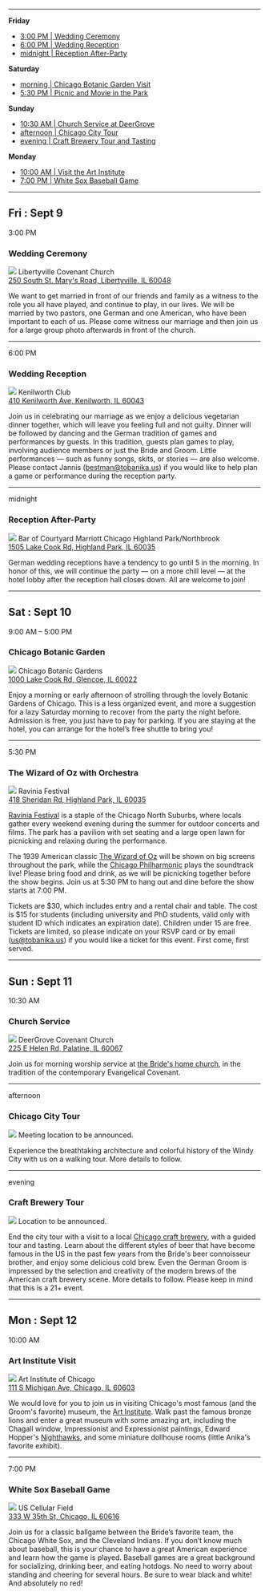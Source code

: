 
-------------------------------------------------------------------------------

**Friday**

- [3:00 PM | Wedding Ceremony](#ceremony)
- [6:00 PM | Wedding Reception](#reception)
- [midnight | Reception After-Party](#after-party)

**Saturday**

- [morning | Chicago Botanic Garden Visit](#botanic)
- [5:30 PM | Picnic and Movie in the Park](#ravinia)

**Sunday**

- [10:30 AM | Church Service at DeerGrove](#church)
- [afternoon | Chicago City Tour](#citytour)
- [evening | Craft Brewery Tour and Tasting](#brewery)

**Monday**

- [10:00 AM | Visit the Art Institute](#art)
- [7:00 PM | White Sox Baseball Game](#baseball)

-------------------------------------------------------------------------------

## Fri : Sept 9

<span id="ceremony"></span>
3:00 PM
### Wedding Ceremony
![](church.jpg)
Libertyville Covenant Church <br>
[250 South St. Mary's Road, Libertyville, IL 60048](https://www.google.com/maps/place/Libertyville+Covenant+Church)

We want to get married in front of our friends and family as a witness to the role you all have played, and continue to play, in our lives.  We will be married by two pastors, one German and one American, who have been important to each of us.  Please come witness our marriage and then join us for a large group photo afterwards in front of the church.

-------------------------------------------------------------------------------

<span id="reception"></span>
6:00 PM
### Wedding Reception
![](kenilworth.jpg)
Kenilworth Club <br>
[410 Kenilworth Ave, Kenilworth, IL 60043](https://www.google.com/maps/place/The+Kenilworth+Club)

Join us in celebrating our marriage as we enjoy a delicious vegetarian dinner together, which will leave you feeling full and not guilty. Dinner will be followed by dancing and the German tradition of games and performances by guests. In this tradition, guests plan games to play, involving audience members or just the Bride and Groom.  Little performances — such as funny songs, skits, or stories — are also welcome. Please contact Jannis ([bestman@tobanika.us](mailto:bestman@tobanika.us)) if you would like to help plan a game or performance during the reception party.

-------------------------------------------------------------------------------

<span id="after-party"></span>
midnight
### Reception After-Party
![](hotel.jpg)
Bar of Courtyard Marriott Chicago Highland Park/Northbrook <br>
[1505 Lake Cook Rd, Highland Park, IL 60035](https://www.google.com/maps/place/Courtyard+Chicago+Highland+Park%2FNorthbrook)

German wedding receptions have a tendency to go until 5 in the morning. In honor of this, we will continue the party — on a more chill level — at the hotel lobby after the reception hall closes down. All are welcome to join!

-------------------------------------------------------------------------------

## Sat : Sept 10

<span id="botanic"></span>
9:00 AM – 5:00 PM
### Chicago Botanic Garden
![](gardens.jpg)
Chicago Botanic Gardens <br>
[1000 Lake Cook Rd, Glencoe, IL 60022](https://www.google.com/maps/place/Chicago+Botanic+Gardens)

Enjoy a morning or early afternoon of strolling through the lovely Botanic Gardens of Chicago.  This is a less organized event, and more a suggestion for a lazy Saturday morning to recover from the party the night before. Admission is free, you just have to pay for parking.  If you are staying at the hotel, you can arrange for the hotel’s free shuttle to bring you!

-------------------------------------------------------------------------------

<span id="ravinia"></span>
5:30 PM
### The Wizard of Oz with Orchestra
![](ravinia.jpg)
Ravinia Festival <br>
[418 Sheridan Rd, Highland Park, IL 60035](https://www.google.com/maps/place/Ravinia+Festival)

[Ravinia Festival](https://www.ravinia.org) is a staple of the Chicago North Suburbs, where locals gather every weekend evening during the summer for outdoor concerts and films. The park has a pavilion with set seating and a large open lawn for picnicking and relaxing during the performance.

The 1939 American classic [The Wizard of Oz](https://en.wikipedia.org/wiki/The_Wizard_of_Oz_(1939_film)) will be shown on big screens throughout the park, while the [Chicago Philharmonic](http://www.chicagophilharmonic.org) plays the soundtrack live! Please bring food and drink, as we will be picnicking together before the show begins.  Join us at 5:30 PM to hang out and dine before the show starts at 7:00 PM.

Tickets are $30, which includes entry and a rental chair and table.  The cost is $15 for students (including university and PhD students, valid only with student ID which indicates an expiration date).  Children under 15 are free. Tickets are limited, so please indicate on your RSVP card or by email ([us@tobanika.us](mailto:us@tobanika.us)) if you would like a ticket for this event.  First come, first served.

-------------------------------------------------------------------------------

## Sun : Sept 11

<span id="church"></span>
10:30 AM
### Church Service
![](deergrove.jpg)
DeerGrove Covenant Church <br>
[225 E Helen Rd, Palatine, IL 60067](https://www.google.com/maps/place/Deer+Grove+Covenant+Church)

Join us for morning worship service at [the Bride's home church](http://deergrove.org), in the tradition of the contemporary Evangelical Covenant.

-------------------------------------------------------------------------------

<span id="citytour"></span>
afternoon
### Chicago City Tour
![](chicago.jpg)
Meeting location to be announced.

Experience the breathtaking architecture and colorful history of the Windy City with us on a walking tour. More details to follow.

-------------------------------------------------------------------------------

<span id="brewery"></span>
evening
### Craft Brewery Tour
![](brewery.jpg)
Location to be announced.

End the city tour with a visit to a local [Chicago craft brewery](http://www.timeout.com/chicago/bars/chicagos-craft-beer-scene), with a guided tour and tasting.  Learn about the different styles of beer that have become famous in the US in the past few years from the Bride's beer connoisseur brother, and enjoy some delicious cold brew. Even the German Groom is impressed by the selection and creativity of the modern brews of the American craft brewery scene. More details to follow.  Please keep in mind that this is a 21+ event.

-------------------------------------------------------------------------------

## Mon : Sept 12

<span id="art"></span>
10:00 AM
### Art Institute Visit
![](artinstitute.jpg)
Art Institute of Chicago <br>
[111 S Michigan Ave, Chicago, IL 60603](https://www.google.com/maps/place/The+Art+Institute+of+Chicago)

We would love for you to join us in visiting Chicago's most famous (and the Groom's favorite) museum, the [Art Institute](http://www.artic.edu). Walk past the famous bronze lions and enter a great museum with some amazing art, including the Chagall window, Impressionist and Expressionist paintings, Edward Hopper's [Nighthawks](http://wikiwand.com/en/Nighthawks), and some miniature dollhouse rooms (little Anika's favorite exhibit).

-------------------------------------------------------------------------------

<span id="baseball"></span>
7:00 PM
### White Sox Baseball Game
![](baseballfield.jpg)
US Cellular Field <br>
[333 W 35th St, Chicago, IL 60616](https://www.google.com/maps/place/U.S.+Cellular+Field)

Join us for a classic ballgame between the Bride’s favorite team, the Chicago White Sox, and the Cleveland Indians.  If you don’t know much about baseball, this is your chance to have a great American experience and learn how the game is played.  Baseball games are a great background for socializing, drinking beer, and eating hotdogs.  No need to worry about standing and cheering for several hours.  Be sure to wear black and white!  And absolutely no red!
